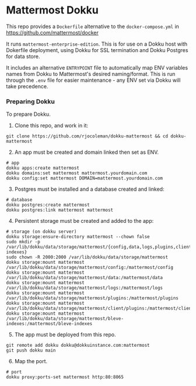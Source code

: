 # Mattermost Dokku

This repo provides a `Dockerfile` alternative to the `docker-compose.yml` in https://github.com/mattermost/docker

It runs `mattermost-enterprise-edition`. This is for use on a Dokku host with Dokerfile deployment, using Dokku for SSL termination and Dokku Postgres for data store.

It includes an alternative `ENTRYPOINT` file to automatically map ENV variables names from Dokku to Mattermost's desired naming/format. This is run through the `.env` file for easier maintenance - any ENV set via Dokku will take precedence.


### Preparing Dokku

To prepare Dokku.

1. Clone this repo, and work in it:

```shell
git clone https://github.com/rjocoleman/dokku-mattermost && cd dokku-mattermost
```

2. An app must be created and domain linked then set as ENV.

```shell
# app
dokku apps:create mattermost
dokku domains:set mattermost mattermost.yourdomain.com
dokku config:set mattermost DOMAIN=mattermost.yourdomain.com
```

3. Postgres must be installed and a database created and linked:

```shell
# database
dokku postgres:create mattermost
dokku postgres:link mattermost mattermost
```

4. Persistent storage must be created and added to the app:

```shell
# storage (on dokku server)
dokku storage:ensure-directory mattermost --chown false
sudo mkdir -p /var/lib/dokku/data/storage/mattermost/{config,data,logs,plugins,client/plugins,bleve-indexes}
sudo chown -R 2000:2000 /var/lib/dokku/data/storage/mattermost
dokku storage:mount mattermost /var/lib/dokku/data/storage/mattermost/config:/mattermost/config
dokku storage:mount mattermost /var/lib/dokku/data/storage/mattermost/data:/mattermost/data
dokku storage:mount mattermost /var/lib/dokku/data/storage/mattermost/logs:/mattermost/logs
dokku storage:mount mattermost /var/lib/dokku/data/storage/mattermost/plugins:/mattermost/plugins
dokku storage:mount mattermost /var/lib/dokku/data/storage/mattermost/client/plugins:/mattermost/client/plugins
dokku storage:mount mattermost /var/lib/dokku/data/storage/mattermost/bleve-indexes:/mattermost/bleve-indexes
```

5. The app must be deployed from this repo.

```shell
git remote add dokku dokku@dokkuinstance.com:mattermost
git push dokku main
```

6. Map the port.

```shell
# port
dokku proxy:ports-set mattermost http:80:8065
```
